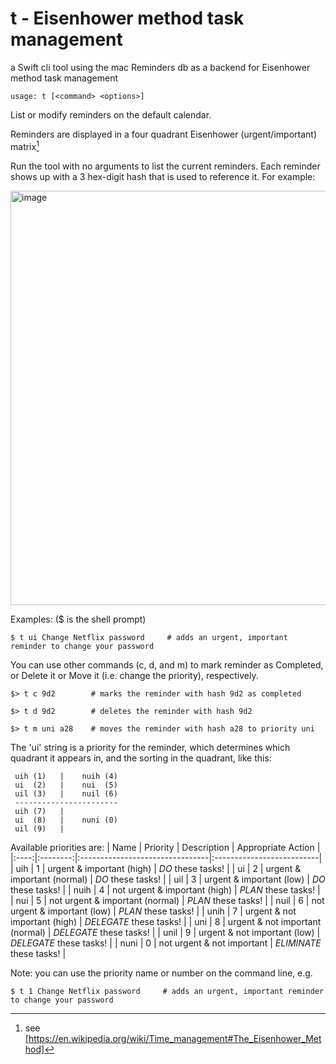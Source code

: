 # t - Eisenhower method task management

a Swift cli tool using the mac Reminders db as a backend for Eisenhower method task management

```usage: t [<command> <options>]```

List or modify reminders on the default calendar.

Reminders are displayed in a four quadrant Eisenhower (urgent/important) matrix[^1]

Run the tool with no arguments to list the current reminders.
Each reminder shows up with a 3 hex-digit hash that is used to reference it.
For example:

 <img width="663" alt="image" src="https://user-images.githubusercontent.com/979694/163906245-8c8ca78e-f981-4be9-a267-a7553098b382.png">

Examples:  ($ is the shell prompt)

```$ t ui Change Netflix password     # adds an urgent, important reminder to change your password```

You can use other commands (c, d, and m) to mark reminder as Completed, or Delete it or Move it (i.e. change the priority), respectively.

```$> t c 9d2        # marks the reminder with hash 9d2 as completed```
  
```$> t d 9d2        # deletes the reminder with hash 9d2```
  
```$> t m uni a28    # moves the reminder with hash a28 to priority uni```


The 'ui' string is a priority for the reminder, which determines which quadrant it appears in,
and the sorting in the quadrant, like this:

     uih (1)   |    nuih (4)
     ui  (2)   |    nui  (5)
     uil (3)   |    nuil (6)
     -----------------------
     uih (7)   |
     ui  (8)   |    nuni (0)
     uil (9)   |

Available priorities are:
| Name | Priority | Description                     | Appropriate Action        |
|:----:|:--------:|:--------------------------------|:--------------------------|
| uih  | 1        | urgent & important (high)       | *DO* these tasks!         |
| ui   | 2        | urgent & important (normal)     | *DO* these tasks!         |
| uil  | 3        | urgent & important (low)        | *DO* these tasks!         |
| nuih | 4        | not urgent & important (high)   | *PLAN* these tasks!       |
| nui  | 5        | not urgent & important (normal) | *PLAN* these tasks!       |
| nuil | 6        | not urgent & important (low)    | *PLAN* these tasks!       |
| unih | 7        | urgent & not important (high)   | *DELEGATE* these tasks!   |
| uni  | 8        | urgent & not important (normal) | *DELEGATE* these tasks!   |
| unil | 9        | urgent & not important (low)    | *DELEGATE* these tasks!   |
| nuni | 0        | not urgent & not important      | *ELIMINATE* these tasks!  |

Note:  you can use the priority name or number on the command line, e.g.
  
```$ t 1 Change Netflix password     # adds an urgent, important reminder to change your password```
  
[^1]: see [https://en.wikipedia.org/wiki/Time_management#The_Eisenhower_Method]

